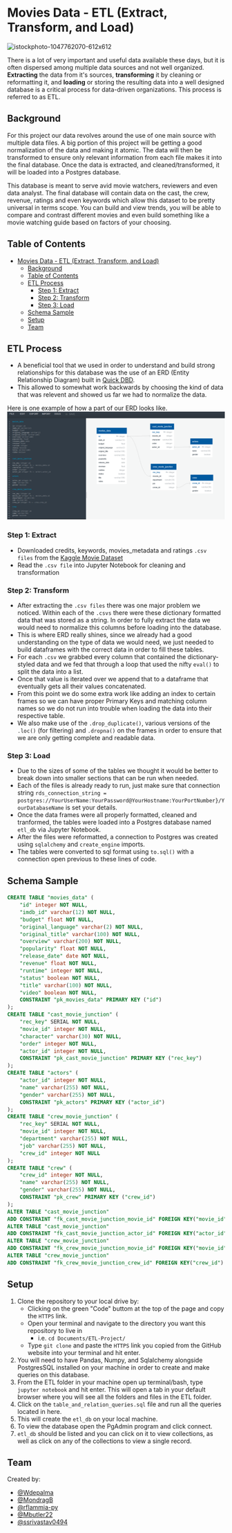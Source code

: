 # Movies Data - ETL (Extract, Transform, and Load)
![istockphoto-1047762070-612x612](https://user-images.githubusercontent.com/62668061/131230233-c1cabaa5-6ace-4881-ad1a-b150d77d0c38.jpg)


There is a lot of very important and useful data available these days, but it is often dispersed among multiple data sources and not well organized. **Extracting** the data from it's sources, **transforming** it by cleaning or reformatting it, and **loading** or storing the resulting data into a well designed database is a critical process for data-driven organizations. This process is referred to as ETL.

## Background

For this project our data revolves around the use of one main source with multiple data files. A big portion of this project will be getting a good normalization of the data and making it atomic. The data will then be transformed to ensure only relevant information from each file makes it into the final database. Once the data is extracted, and cleaned/transformed, it will be loaded into a Postgres database.

This database is meant to serve avid movie watchers, reviewers and even data analyst. The final database will contain data on the cast, the crew, revenue, ratings and even keywords which allow this dataset to be pretty universal in terms scope. You can build and view trends, you will be able to compare and contrast different movies and even build something like a movie watching guide based on factors of your choosing.

## Table of Contents

- [Movies Data - ETL (Extract, Transform, and Load)](#movies-data---etl-extract-transform-and-load)
  - [Background](#background)
  - [Table of Contents](#table-of-contents)
  - [ETL Process](#etl-process)
    - [Step 1: Extract](#step-1-extract)
    - [Step 2: Transform](#step-2-transform)
    - [Step 3: Load](#step-3-load)
  - [Schema Sample](#schema-sample)
  - [Setup](#setup)
  - [Team](#team)

## ETL Process

- A beneficial tool that we used in order to understand and build strong relationships for this database was the use of an ERD (Entity Relationship Diagram) built in [Quick DBD](https://www.quickdatabasediagrams.com/).
- This allowed to somewhat work backwards by choosing the kind of data that was relevent and showed us far we had to normalize the data.

Here is one example of how a part of our ERD looks like.
![ERD Example](/ERD/Cast_Crew.PNG)

### Step 1: Extract

- Downloaded credits, keywords, movies_metadata and ratings `.csv files` from the [Kaggle Movie Dataset](https://www.kaggle.com/rounakbanik/the-movies-dataset)
- Read the `.csv file` into Jupyter Notebook for cleaning and transformation

### Step 2: Transform

- After extracting the `.csv files` there was one major problem we noticed. Within each of the `.csvs` there were these dictionary formatted data that was stored as a string. In order to fully extract the data we would need to normalize this columns before loading into the database.
- This is where ERD really shines, since we already had a good understanding on the type of data we would need, we just needed to build dataframes with the correct data in order to fill these tables.
- For each `.csv` we grabbed every column that contained the dictionary-styled data and we fed that through a loop that used the nifty `eval()` to split the data into a list.
- Once that value is iterated over we append that to a dataframe that eventually gets all their values concatenated.
- From this point we do some extra work like adding an index to certain frames so we can have proper Primary Keys and matching column names so we do not run into trouble when loading the data into their respective table.
- We also make use of the `.drop_duplicate()`, various versions of the `.loc()` (for filtering) and `.dropna()` on the frames in order to ensure that we are only getting complete and readable data.

### Step 3: Load

- Due to the sizes of some of the tables we thought it would be better to break down into smaller sections that can be run when needed.
- Each of the files is already ready to run, just make sure that connection string `rds_connection_string = postgres://YourUserName:YourPassword@YourHostname:YourPortNumber}/YourDatabaseName` is set your details.
- Once the data frames were all properly formatted, cleaned and tranformed, the tables were loaded into a Postgres database named `etl_db` via Jupyter Notebook.
- After the files were reformatted, a connection to Postgres was created using `sqlalchemy` and `create_engine` imports.
- The tables were converted to sql format using `to.sql()` with a connection open previous to these lines of code.

## Schema Sample

```SQL
CREATE TABLE "movies_data" (
    "id" integer NOT NULL,
    "imdb_id" varchar(12) NOT NULL,
    "budget" float NOT NULL,
    "original_language" varchar(2) NOT NULL,
    "original_title" varchar(100) NOT NULL,
    "overview" varchar(200) NOT NULL,
    "popularity" float NOT NULL,
    "release_date" date NOT NULL,
    "revenue" float NOT NULL,
    "runtime" integer NOT NULL,
    "status" boolean NOT NULL,
    "title" varchar(100) NOT NULL,
    "video" boolean NOT NULL,
    CONSTRAINT "pk_movies_data" PRIMARY KEY ("id")
);
CREATE TABLE "cast_movie_junction" (
    "rec_key" SERIAL NOT NULL,
    "movie_id" integer NOT NULL,
    "character" varchar(30) NOT NULL,
    "order" integer NOT NULL,
    "actor_id" integer NOT NULL,
    CONSTRAINT "pk_cast_movie_junction" PRIMARY KEY ("rec_key")
);
CREATE TABLE "actors" (
    "actor_id" integer NOT NULL,
    "name" varchar(255) NOT NULL,
    "gender" varchar(255) NOT NULL,
    CONSTRAINT "pk_actors" PRIMARY KEY ("actor_id")
);
CREATE TABLE "crew_movie_junction" (
    "rec_key" SERIAL NOT NULL,
    "movie_id" integer NOT NULL,
    "department" varchar(255) NOT NULL,
    "job" varchar(255) NOT NULL,
    "crew_id" integer NOT NULL
);
CREATE TABLE "crew" (
    "crew_id" integer NOT NULL,
    "name" varchar(255) NOT NULL,
    "gender" varchar(255) NOT NULL,
    CONSTRAINT "pk_crew" PRIMARY KEY ("crew_id")
);
ALTER TABLE "cast_movie_junction"
ADD CONSTRAINT "fk_cast_movie_junction_movie_id" FOREIGN KEY("movie_id") REFERENCES "movies_data" ("id");
ALTER TABLE "cast_movie_junction"
ADD CONSTRAINT "fk_cast_movie_junction_actor_id" FOREIGN KEY("actor_id") REFERENCES "actors" ("actor_id");
ALTER TABLE "crew_movie_junction"
ADD CONSTRAINT "fk_crew_movie_junction_movie_id" FOREIGN KEY("movie_id") REFERENCES "movies_data" ("id");
ALTER TABLE "crew_movie_junction"
ADD CONSTRAINT "fk_crew_movie_junction_crew_id" FOREIGN KEY("crew_id") REFERENCES "crew" ("crew_id");
```

## Setup

1. Clone the repository to your local drive by:
    - Clicking on the green "Code" buttom at the top of the page and copy the `HTTPS` link.
    - Open your terminal and navigate to the directory you want this repository to live in
      - i.e. `cd Documents/ETL-Project/`
    - Type `git clone` and paste the `HTTPS` link you copied from the GitHub website into your terminal and hit enter.
2. You will need to have Pandas, Numpy, and Sqlalchemy alongside PostgresSQL installed on your machine in order to create and make queries on this database.
3. From the ETL folder in your machine open up terminal/bash, type `jupyter notebook` and hit enter. This will open a tab in your default browser where you will see all the folders and files in the ETL folder.
4. Click on the `table_and_relation_queries.sql` file and run all the queries located in here.
5. This will create the `etl_db` on your local machine.
6. To view the database open the PgAdmin program and click connect.
7. `etl_db` should be listed and you can click on it to view collections, as well as click on any of the collections to view a single record.



## Team

Created by:

- [@Wdepalma](https://github.com/Wdepalma)  
- [@MondragB](https://github.com/MondragB)  
- [@rflammia-py](https://github.com/rflammia-py)  
- [@Mbutler22](https://github.com/Mbutler22)  
- [@ssrivastav0494](https://github.com/ssrivastav0494)
